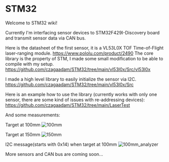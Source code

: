# STM32

Welcome to STM32 wiki!

Currently I'm interfacing sensor devices to STM32F429I-Discovery board and transmit sensor data via CAN bus.

Here is the datasheet of the first sensor,
it is a VL53L0X TOF Time-of-Flight laser-ranging module.
https://www.pololu.com/product/2490
The core library is the property of STM, I made some small modification to be able to compile with my setup.
https://github.com/czagaadam/STM32/tree/main/vl53l0x/Src/vl53l0x

I made a high level library to easily initialize the sensor via I2C.
https://github.com/czagaadam/STM32/tree/main/vl53l0x/Src

Here is an example how to use the library (currently works with only one sensor, there are some kind of issues with re-addressing devices):
https://github.com/czagaadam/STM32/tree/main/LaserTest

And some measurements:

Target at 100mm
![100mm](https://github.com/czagaadam/STM32/assets/168843740/36243a61-04c1-4131-a16a-59fc5396802d)

Target at 150mm
![150mm](https://github.com/czagaadam/STM32/assets/168843740/fd8d53da-a2aa-41cd-96bb-7fc0bbbc6c27)

I2C message(starts with 0x14) when target at 100mm
![100mm_analyzer](https://github.com/czagaadam/STM32/assets/168843740/af197f4a-13b5-45e3-b0f0-7abbeb04ade0)


More sensors and CAN bus are coming soon...
